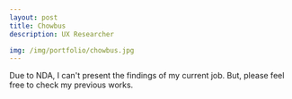 ```yaml
---
layout: post
title: Chowbus
description: UX Researcher 

img: /img/portfolio/chowbus.jpg
---
```


<p class="portfolio-p">
Due to NDA, I can't present the findings of my current job. But, please feel free to check my previous works. 
</p>
